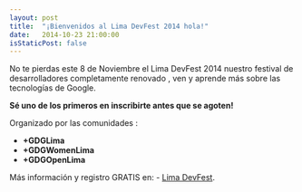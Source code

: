 ```yaml
---
layout: post
title:  "¡Bienvenidos al Lima DevFest 2014 hola!"
date:   2014-10-23 21:00:00
isStaticPost: false
---
```


No te pierdas este 8 de Noviembre el Lima DevFest 2014 nuestro festival de desarrolladores completamente renovado , ven y aprende más sobre las tecnologías de Google. 

**Sé uno de los primeros en inscribirte antes que se agoten!**

Organizado por las comunidades :


* **+GDGLima** 
* **+GDGWomenLima** 
* **+GDGOpenLima** 

Más información y registro GRATIS en: - [Lima DevFest](https://limadevfest.eventbrite.com/). 

